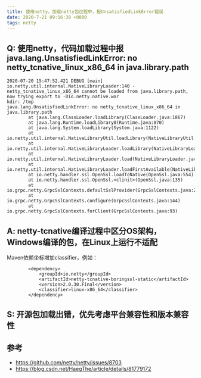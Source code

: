 ```yaml
---
title: 使用netty，加载netty包过程中，报UnsatisfiedLinkError错误
date: 2020-7-21 09:16:38 +0800
tags: netty
---
```


## Q: 使用netty，代码加载过程中报java.lang.UnsatisfiedLinkError: no netty_tcnative_linux_x86_64 in java.library.path

```
2020-07-20 15:47:52.421 DEBUG [main] io.netty.util.internal.NativeLibraryLoader:140 - netty_tcnative_linux_x86_64 cannot be loaded from java.library.path, now trying export to -Dio.netty.native.wor
kdir: /tmp
java.lang.UnsatisfiedLinkError: no netty_tcnative_linux_x86_64 in java.library.path
        at java.lang.ClassLoader.loadLibrary(ClassLoader.java:1867)
        at java.lang.Runtime.loadLibrary0(Runtime.java:870)
        at java.lang.System.loadLibrary(System.java:1122)
        at io.netty.util.internal.NativeLibraryUtil.loadLibrary(NativeLibraryUtil.java:38)
        at io.netty.util.internal.NativeLibraryLoader.loadLibrary(NativeLibraryLoader.java:349)
        at io.netty.util.internal.NativeLibraryLoader.load(NativeLibraryLoader.java:136)
        at io.netty.util.internal.NativeLibraryLoader.loadFirstAvailable(NativeLibraryLoader.java:96)
        at io.netty.handler.ssl.OpenSsl.loadTcNative(OpenSsl.java:554)
        at io.netty.handler.ssl.OpenSsl.<clinit>(OpenSsl.java:135)
        at io.grpc.netty.GrpcSslContexts.defaultSslProvider(GrpcSslContexts.java:217)
        at io.grpc.netty.GrpcSslContexts.configure(GrpcSslContexts.java:144)
        at io.grpc.netty.GrpcSslContexts.forClient(GrpcSslContexts.java:93)
```

## A: netty-tcnative编译过程中区分OS架构，Windows编译的包，在Linux上运行不适配

Maven依赖坐标增加classifier，例如：

```
        <dependency>
            <groupId>io.netty</groupId>
            <artifactId>netty-tcnative-boringssl-static</artifactId>
            <version>2.0.30.Final</version>
			<classifier>linux-x86_64</classifier>
        </dependency>
```

## S: 开源包加载出错，优先考虑平台兼容性和版本兼容性


## 参考

- https://github.com/netty/netty/issues/8703
- https://blog.csdn.net/HaegThe/article/details/81779172
